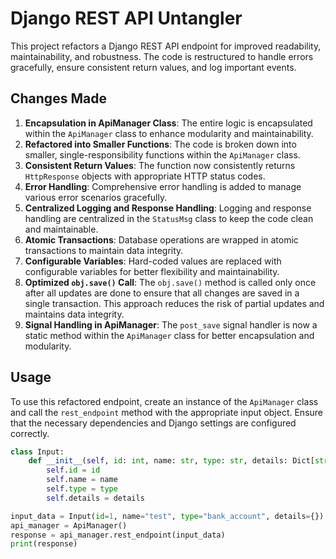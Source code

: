 # Django REST API Untangler

This project refactors a Django REST API endpoint for improved readability, maintainability, and robustness. The code is restructured to handle errors gracefully, ensure consistent return values, and log important events.

## Changes Made

1. **Encapsulation in ApiManager Class**: The entire logic is encapsulated within the `ApiManager` class to enhance modularity and maintainability.
2. **Refactored into Smaller Functions**: The code is broken down into smaller, single-responsibility functions within the `ApiManager` class.
3. **Consistent Return Values**: The function now consistently returns `HttpResponse` objects with appropriate HTTP status codes.
4. **Error Handling**: Comprehensive error handling is added to manage various error scenarios gracefully.
5. **Centralized Logging and Response Handling**: Logging and response handling are centralized in the `StatusMsg` class to keep the code clean and maintainable.
6. **Atomic Transactions**: Database operations are wrapped in atomic transactions to maintain data integrity.
7. **Configurable Variables**: Hard-coded values are replaced with configurable variables for better flexibility and maintainability.
8. **Optimized `obj.save()` Call**: The `obj.save()` method is called only once after all updates are done to ensure that all changes are saved in a single transaction. This approach reduces the risk of partial updates and maintains data integrity.
9. **Signal Handling in ApiManager**: The `post_save` signal handler is now a static method within the `ApiManager` class for better encapsulation and modularity.

## Usage

To use this refactored endpoint, create an instance of the `ApiManager` class and call the `rest_endpoint` method with the appropriate input object. Ensure that the necessary dependencies and Django settings are configured correctly.

```python
class Input:
    def __init__(self, id: int, name: str, type: str, details: Dict[str, Any]) -> None:
        self.id = id
        self.name = name
        self.type = type
        self.details = details

input_data = Input(id=1, name="test", type="bank_account", details={})
api_manager = ApiManager()
response = api_manager.rest_endpoint(input_data)
print(response)
